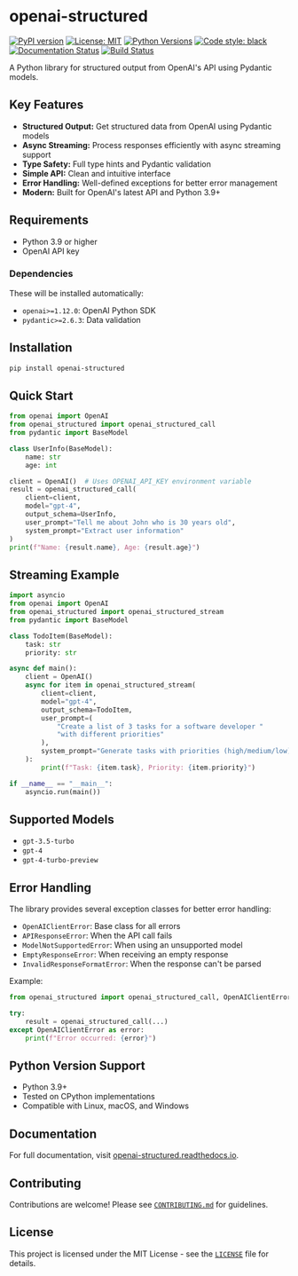 # openai-structured

[![PyPI version](https://badge.fury.io/py/openai-structured.svg)](https://badge.fury.io/py/openai-structured)
[![License: MIT](https://img.shields.io/badge/License-MIT-yellow.svg)](https://opensource.org/licenses/MIT)
[![Python Versions](https://img.shields.io/pypi/pyversions/openai-structured)](https://pypi.org/project/openai-structured/)
[![Code style: black](https://img.shields.io/badge/code%20style-black-000000.svg)](https://github.com/psf/black)
[![Documentation Status](https://readthedocs.org/projects/openai-structured/badge/?version=latest)](https://openai-structured.readthedocs.io/en/latest/)
[![Build Status](https://github.com/yaniv-golan/openai-structured/actions/workflows/python-package.yml/badge.svg)](https://github.com/yaniv-golan/openai-structured/actions/workflows/python-package.yml)

A Python library for structured output from OpenAI's API using Pydantic models.

## Key Features

* **Structured Output:** Get structured data from OpenAI using Pydantic models
* **Async Streaming:** Process responses efficiently with async streaming support
* **Type Safety:** Full type hints and Pydantic validation
* **Simple API:** Clean and intuitive interface
* **Error Handling:** Well-defined exceptions for better error management
* **Modern:** Built for OpenAI's latest API and Python 3.9+

## Requirements

* Python 3.9 or higher
* OpenAI API key

### Dependencies

These will be installed automatically:

* `openai>=1.12.0`: OpenAI Python SDK
* `pydantic>=2.6.3`: Data validation

## Installation

```bash
pip install openai-structured
```

## Quick Start

```python
from openai import OpenAI
from openai_structured import openai_structured_call
from pydantic import BaseModel

class UserInfo(BaseModel):
    name: str
    age: int

client = OpenAI()  # Uses OPENAI_API_KEY environment variable
result = openai_structured_call(
    client=client,
    model="gpt-4",
    output_schema=UserInfo,
    user_prompt="Tell me about John who is 30 years old",
    system_prompt="Extract user information"
)
print(f"Name: {result.name}, Age: {result.age}")
```

## Streaming Example

```python
import asyncio
from openai import OpenAI
from openai_structured import openai_structured_stream
from pydantic import BaseModel

class TodoItem(BaseModel):
    task: str
    priority: str

async def main():
    client = OpenAI()
    async for item in openai_structured_stream(
        client=client,
        model="gpt-4",
        output_schema=TodoItem,
        user_prompt=(
            "Create a list of 3 tasks for a software developer "
            "with different priorities"
        ),
        system_prompt="Generate tasks with priorities (high/medium/low)"
    ):
        print(f"Task: {item.task}, Priority: {item.priority}")

if __name__ == "__main__":
    asyncio.run(main())
```

## Supported Models

* `gpt-3.5-turbo`
* `gpt-4`
* `gpt-4-turbo-preview`

## Error Handling

The library provides several exception classes for better error handling:

* `OpenAIClientError`: Base class for all errors
* `APIResponseError`: When the API call fails
* `ModelNotSupportedError`: When using an unsupported model
* `EmptyResponseError`: When receiving an empty response
* `InvalidResponseFormatError`: When the response can't be parsed

Example:

```python
from openai_structured import openai_structured_call, OpenAIClientError

try:
    result = openai_structured_call(...)
except OpenAIClientError as error:
    print(f"Error occurred: {error}")
```

## Python Version Support

* Python 3.9+
* Tested on CPython implementations
* Compatible with Linux, macOS, and Windows

## Documentation

For full documentation, visit [openai-structured.readthedocs.io](https://openai-structured.readthedocs.io/).

## Contributing

Contributions are welcome! Please see [`CONTRIBUTING.md`](CONTRIBUTING.md) for guidelines.

## License

This project is licensed under the MIT License - see the [`LICENSE`](LICENSE) file for details.
